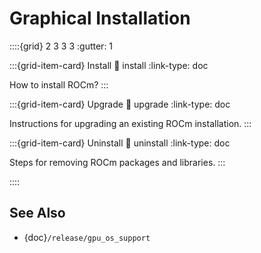 # Graphical Installation

::::{grid} 2 3 3 3
:gutter: 1

:::{grid-item-card} Install
:link: install
:link-type: doc

How to install ROCm?
:::

:::{grid-item-card} Upgrade
:link: upgrade
:link-type: doc

Instructions for upgrading an existing ROCm installation.
:::

:::{grid-item-card} Uninstall
:link: uninstall
:link-type: doc

Steps for removing ROCm packages and libraries.
:::

::::

## See Also

- {doc}`/release/gpu_os_support`

